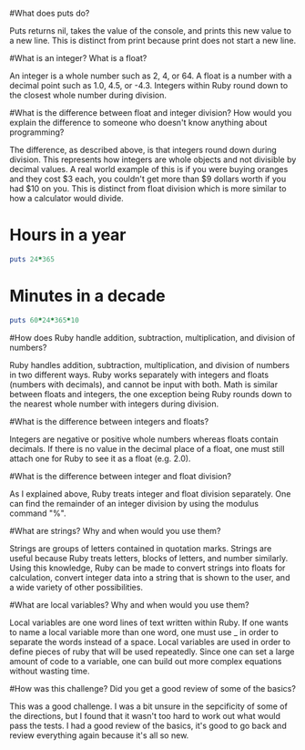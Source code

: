 #What does puts do?

Puts returns nil, takes the value of the console, and prints this new value to a new line.  This is distinct from print because print does not start a new line.

#What is an integer? What is a float?

An integer is a whole number such as 2, 4, or 64.  A float is a number with a decimal point such as 1.0, 4.5, or -4.3.  Integers within Ruby round down to the closest whole number during division.

#What is the difference between float and integer division? How would you explain the difference to someone who doesn't know anything about programming?

The difference, as described above, is that integers round down during division.  This represents how integers are whole objects and not divisible by decimal values.  A real world example of this is if you were buying oranges and they cost $3 each, you couldn't get more than $9 dollars worth if you had $10 on you.  This is distinct from float division which is more similar to how a calculator would divide.

# Hours in a year

```ruby
puts 24*365
```

# Minutes in a decade

```ruby
puts 60*24*365*10
```

#How does Ruby handle addition, subtraction, multiplication, and division of numbers?

Ruby handles addition, subtraction, multiplication, and division of numbers in two different ways.  Ruby works separately with integers and floats (numbers with decimals), and cannot be input with both.  Math is similar between floats and integers, the one exception being Ruby rounds down to the nearest whole number with integers during division.

#What is the difference between integers and floats?

Integers are negative or positive whole numbers whereas floats contain decimals.  If there is no value in the decimal place of a float, one must still attach one for Ruby to see it as a float (e.g. 2.0).

#What is the difference between integer and float division?

As I explained above, Ruby treats integer and float division separately.  One can find the remainder of an integer division by using the modulus command "%".

#What are strings? Why and when would you use them?

Strings are groups of letters contained in quotation marks.  Strings are useful because Ruby treats letters, blocks of letters, and number similarly.  Using this knowledge, Ruby can be made to convert strings into floats for calculation, convert integer data into a string that is shown to the user, and a wide variety of other possibilities.

#What are local variables? Why and when would you use them?

Local variables are one word lines of text written within Ruby.  If one wants to name a local variable more than one word, one must use _ in order to separate the words instead of a space.  Local variables are used in order to define pieces of ruby that will be used repeatedly.  Since one can set a large amount of code to a variable, one can build out more complex equations without wasting time.

#How was this challenge? Did you get a good review of some of the basics?

This was a good challenge.  I was a bit unsure in the sepcificity of some of the directions, but I found that it wasn't too hard to work out what would pass the tests.  I had a good review of the basics, it's good to go back and review everything again because it's all so new.

<a href="basic.math.rb"></a>

<a href="defining-variables.rb"></a>

<a href="simple-string.rb"></a>